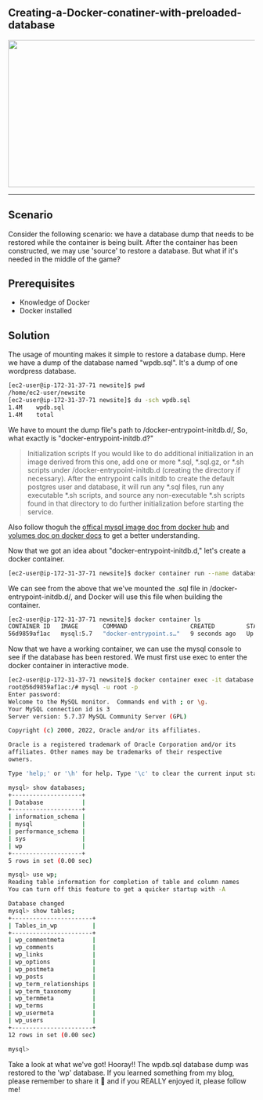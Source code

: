 ## Creating-a-Docker-conatiner-with-preloaded-database

<p align="center">
  <img 
    width="700"
    height="300"
    src= "https://user-images.githubusercontent.com/65948438/162279419-6edb3fff-a332-4a04-b89e-09acdd429d10.jpg"
  >
</p>     

----
## Scenario
Consider the following scenario: we have a database dump that needs to be restored while the container is being built. After the container has been constructed, we may use 'source' to restore a database. But what if it's needed in the middle of the game?

## Prerequisites
 - Knowledge of Docker
 - Docker installed

## Solution
The usage of mounting makes it simple to restore a database dump. Here we have a dump of the database named "wpdb.sql". It's a dump of one wordpress database.

```sh
[ec2-user@ip-172-31-37-71 newsite]$ pwd
/home/ec2-user/newsite
[ec2-user@ip-172-31-37-71 newsite]$ du -sch wpdb.sql 
1.4M    wpdb.sql
1.4M    total
```

We have to mount the dump file's path to /docker-entrypoint-initdb.d/, So, what exactly is "docker-entrypoint-initdb.d?"

> Initialization scripts If you would like to do additional initialization in an image derived from this one, add one or more *.sql, *.sql.gz, or *.sh scripts under /docker-entrypoint-initdb.d (creating the directory if necessary). After the entrypoint calls initdb to create the default postgres user and database, it will run any *.sql files, run any executable *.sh scripts, and source any non-executable *.sh scripts found in that directory to do further initialization before starting the service.

Also follow thoguh the [offical mysql image doc from docker hub](https://hub.docker.com/_/mysql) and [volumes doc on docker docs](https://docs.docker.com/storage/volumes/) to get a better understanding. 

Now that we got an idea about "docker-entrypoint-initdb.d," let's create a docker container.

```sh
[ec2-user@ip-172-31-37-71 newsite]$ docker container run --name database -p 3306:3306 -d -v /home/ec2-user/newsite/wpdb.sql:/docker-entrypoint-initdb.d/wpdb.sql -e MYSQL_ROOT_PASSWORD="<mysql root password>"  mysql:5.7
```

We can see from the above that we've mounted the .sql file in /docker-entrypoint-initdb.d/, and Docker will use this file when building the container.

```sh
[ec2-user@ip-172-31-37-71 newsite]$ docker container ls
CONTAINER ID   IMAGE       COMMAND                  CREATED         STATUS         PORTS                                                  NAMES
56d9859af1ac   mysql:5.7   "docker-entrypoint.s…"   9 seconds ago   Up 8 seconds   0.0.0.0:3306->3306/tcp, :::3306->3306/tcp, 33060/tcp   database
```

Now that we have a working container, we can use the mysql console to see if the database has been restored. We must first use exec to enter the docker container in interactive mode.

```sh
[ec2-user@ip-172-31-37-71 newsite]$ docker container exec -it database bash
root@56d9859af1ac:/# mysql -u root -p
Enter password: 
Welcome to the MySQL monitor.  Commands end with ; or \g.
Your MySQL connection id is 3
Server version: 5.7.37 MySQL Community Server (GPL)

Copyright (c) 2000, 2022, Oracle and/or its affiliates.

Oracle is a registered trademark of Oracle Corporation and/or its
affiliates. Other names may be trademarks of their respective
owners.

Type 'help;' or '\h' for help. Type '\c' to clear the current input statement.

mysql> show databases;
+--------------------+
| Database           |
+--------------------+
| information_schema |
| mysql              |
| performance_schema |
| sys                |
| wp                 |
+--------------------+
5 rows in set (0.00 sec)

mysql> use wp;
Reading table information for completion of table and column names
You can turn off this feature to get a quicker startup with -A

Database changed
mysql> show tables;
+-----------------------+
| Tables_in_wp          |
+-----------------------+
| wp_commentmeta        |
| wp_comments           |
| wp_links              |
| wp_options            |
| wp_postmeta           |
| wp_posts              |
| wp_term_relationships |
| wp_term_taxonomy      |
| wp_termmeta           |
| wp_terms              |
| wp_usermeta           |
| wp_users              |
+-----------------------+
12 rows in set (0.00 sec)

mysql> 
```

Take a look at what we've got! Hooray!! The wpdb.sql database dump was restored to the 'wp' database. If you learned something from my blog, please remember to share it  🌟 and if you REALLY enjoyed it, please follow me!
